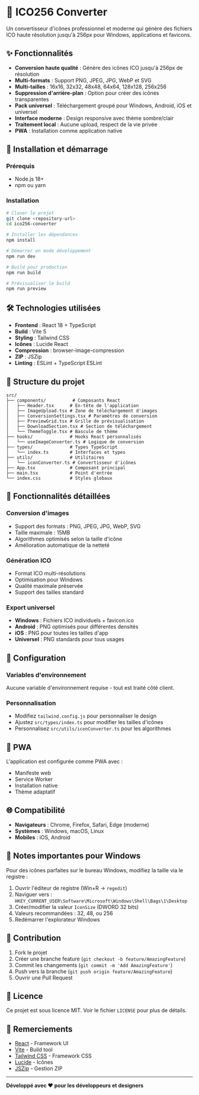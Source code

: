 # 🎯 ICO256 Converter

Un convertisseur d'icônes professionnel et moderne qui génère des fichiers ICO haute résolution jusqu'à 256px pour Windows, applications et favicons.

## ✨ Fonctionnalités

- **Conversion haute qualité** : Génère des icônes ICO jusqu'à 256px de résolution
- **Multi-formats** : Support PNG, JPEG, JPG, WebP et SVG
- **Multi-tailles** : 16x16, 32x32, 48x48, 64x64, 128x128, 256x256
- **Suppression d'arrière-plan** : Option pour créer des icônes transparentes
- **Pack universel** : Téléchargement groupé pour Windows, Android, iOS et universel
- **Interface moderne** : Design responsive avec thème sombre/clair
- **Traitement local** : Aucune upload, respect de la vie privée
- **PWA** : Installation comme application native

## 🚀 Installation et démarrage

### Prérequis
- Node.js 18+ 
- npm ou yarn

### Installation
```bash
# Cloner le projet
git clone <repository-url>
cd ico256-converter

# Installer les dépendances
npm install

# Démarrer en mode développement
npm run dev

# Build pour production
npm run build

# Prévisualiser le build
npm run preview
```

## 🛠️ Technologies utilisées

- **Frontend** : React 18 + TypeScript
- **Build** : Vite 5
- **Styling** : Tailwind CSS
- **Icônes** : Lucide React
- **Compression** : browser-image-compression
- **ZIP** : JSZip
- **Linting** : ESLint + TypeScript ESLint

## 📁 Structure du projet

```
src/
├── components/          # Composants React
│   ├── Header.tsx      # En-tête de l'application
│   ├── ImageUpload.tsx # Zone de téléchargement d'images
│   ├── ConversionSettings.tsx # Paramètres de conversion
│   ├── PreviewGrid.tsx # Grille de prévisualisation
│   ├── DownloadSection.tsx # Section de téléchargement
│   └── ThemeToggle.tsx # Bascule de thème
├── hooks/              # Hooks React personnalisés
│   └── useImageConverter.ts # Logique de conversion
├── types/              # Types TypeScript
│   └── index.ts        # Interfaces et types
├── utils/              # Utilitaires
│   └── iconConverter.ts # Convertisseur d'icônes
├── App.tsx             # Composant principal
├── main.tsx            # Point d'entrée
└── index.css           # Styles globaux
```

## 🎨 Fonctionnalités détaillées

### Conversion d'images
- Support des formats : PNG, JPEG, JPG, WebP, SVG
- Taille maximale : 15MB
- Algorithmes optimisés selon la taille d'icône
- Amélioration automatique de la netteté

### Génération ICO
- Format ICO multi-résolutions
- Optimisation pour Windows
- Qualité maximale préservée
- Support des tailles standard

### Export universel
- **Windows** : Fichiers ICO individuels + favicon.ico
- **Android** : PNG optimisés pour différentes densités
- **iOS** : PNG pour toutes les tailles d'app
- **Universel** : PNG standards pour tous usages

## 🔧 Configuration

### Variables d'environnement
Aucune variable d'environnement requise - tout est traité côté client.

### Personnalisation
- Modifiez `tailwind.config.js` pour personnaliser le design
- Ajustez `src/types/index.ts` pour modifier les tailles d'icônes
- Personnalisez `src/utils/iconConverter.ts` pour les algorithmes

## 📱 PWA

L'application est configurée comme PWA avec :
- Manifeste web
- Service Worker
- Installation native
- Thème adaptatif

## 🌐 Compatibilité

- **Navigateurs** : Chrome, Firefox, Safari, Edge (moderne)
- **Systèmes** : Windows, macOS, Linux
- **Mobiles** : iOS, Android

## 🚨 Notes importantes pour Windows

Pour des icônes parfaites sur le bureau Windows, modifiez la taille via le registre :

1. Ouvrir l'éditeur de registre (Win+R → `regedit`)
2. Naviguer vers : `HKEY_CURRENT_USER\Software\Microsoft\Windows\Shell\Bags\1\Desktop`
3. Créer/modifier la valeur `IconSize` (DWORD 32 bits)
4. Valeurs recommandées : 32, 48, ou 256
5. Redémarrer l'explorateur Windows

## 🤝 Contribution

1. Fork le projet
2. Créer une branche feature (`git checkout -b feature/AmazingFeature`)
3. Commit les changements (`git commit -m 'Add AmazingFeature'`)
4. Push vers la branche (`git push origin feature/AmazingFeature`)
5. Ouvrir une Pull Request

## 📄 Licence

Ce projet est sous licence MIT. Voir le fichier `LICENSE` pour plus de détails.

## 🙏 Remerciements

- [React](https://reactjs.org/) - Framework UI
- [Vite](https://vitejs.dev/) - Build tool
- [Tailwind CSS](https://tailwindcss.com/) - Framework CSS
- [Lucide](https://lucide.dev/) - Icônes
- [JSZip](https://stuk.github.io/jszip/) - Gestion ZIP

---

**Développé avec ❤️ pour les développeurs et designers**